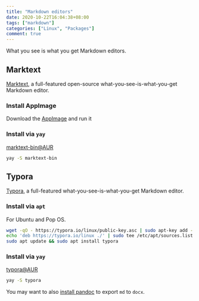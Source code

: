 ```yaml
---
title: "Markdown editors"
date: 2020-10-22T16:04:38+08:00
tags: ["markdown"]
categories: ["Linux", "Packages"]
comment: true
---
```


What you see is what you get Markdown editors.

<!--more-->

## Marktext

[Marktext](https://marktext.app/), a full-featured open-source what-you-see-is-what-you-get Markdown editor.

### Install AppImage

Download the [AppImage](https://marktext.app/) and run it

### Install via `yay`

[marktext-bin@AUR](https://aur.archlinux.org/packages/marktext-bin/)

```bash
yay -S marktext-bin
```

## Typora

[Typora](https://typora.io/), a full-featured what-you-see-is-what-you-get Markdown editor.

### Install via `apt`

For Ubuntu and Pop OS.

```bash
wget -qO - https://typora.io/linux/public-key.asc | sudo apt-key add -
echo 'deb https://typora.io/linux ./' | sudo tee /etc/apt/sources.list.d/typora.list
sudo apt update && sudo apt install typora
```

### Install via `yay`

[typora@AUR](https://aur.archlinux.org/packages/typora/)

```bash
yay -S typora
```

You may want to also [install pandoc](https://pandoc.org/installing.html) to export `md` to `docx`.
